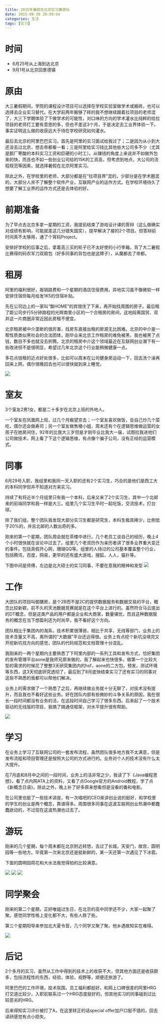 ```yaml
---
title: 2015年暑假在北京实习兼游玩
date: 2015-08-30 20:59:54
categories: 生活
tags: [实习]
---
```


# 时间
* 6月25号从上海到达北京
* 9月1号从北京回景德镇

<!--more-->
# 原由
大三暑假期间，学院的课程设计项目可以选择在学校实验室做学术或搬砖，也可以选择去企业实习替代。在大学前两年搬够了砖的我不想继续跟着拉项目的老师混了，大三下学期体验了下做学术的可能性，对口味的方向的学术灌水比纯粹的给拉项目的老师打工要有意思的多，但也不差这3个月，于是决定去工业界体验一下。事实证明这么做的收获远大于待在学校研究如何灌水。

最后去北京的阿里巴巴实习。首先是阿里的实习面试给我过了；二是因为从小到大还没去过北京，想去帝都看一看；三是阿里给实习钱比其他些大公司多不少（尤其是鹅厂寒酸的本科实习工资和巨硬的小时工）。从赚钱的角度上来说并不如做外包来的快，而且也不如一些创业公司给的15K的工资高，但考虑到地点，大公司的流程规范等因素，就选择暑假在北京阿里实习。

除此之外，在学校里的老师，大部分都是在“拉项目界”混的，少部分是在学术圈混的，大部分人并不了解整个软件产业，互联网产业的运作方式。在学校环境待久了想要了解工业界的运作方式还是去体验的好。

# 前期准备
为了早点去北京多拿一星期的工资，我提前结束了游戏设计课的答辩（这么做确实对成绩有影响，可能就差这几分错失国奖），提早解决了接的2个项目。但答辩前时间真不太够用，通了个宵码Project。

安排好学校的后事之后，拿着高三买的轮子已不太好使的小行李箱，背了大二暑假比赛得的码农军刀双肩包（好多同事的背包也是这牌子），从魔都去了帝都。

# 租房
阿里的福利很好，报销路费和一个星期的酒店住宿费用，异地实习虽不像微软一样安排住宿但每月给发1K5的住宿补贴。

先在公司边上的一家叫“飘HOME”的宾馆住了下来，再开始找周围的房子。最后租了距公司步行5分钟路程的光辉南里小区的一个合租房的房间，这地段离国贸、双井这一片商圈非常近因此房租不便宜。

北京租房被中介垄断的很厉害，找房东直接出租的房源无比困难。北京的中介是一帮性质类似黑社会的合法团体，刚毕业来北京工作租房的难免被黑，我也被黑了点钱，数目不多也就没去折腾。北京的租房中介这个领域最近在互联网创业潮下有一些改进但不是很明显，希望过几年北京这个行业能稍微健康一点。

多花点钱租的近点好处很多，比如可以周末在公司健身房运动一下，回去洗个澡再回来上网，偶尔很晚回去也可以很快就到床上睡觉。

![](http://ww4.sinaimg.cn/bmiddle/989ea82cjw1evkxjiahrej22io1w04of.jpg)

# 室友
3个室友2男1女，都是二十多岁在北京上班的外地人。

一个室友在凤凰网上班，过几个月搬望京去；一个室友喜欢做饭，会自己炒几个菜吃，偶尔还会做寿司；另一个室友做售楼小姐，周末还有个在逻辑思维做运营的女孩子在她房间住，92年的比我大三岁但是才刚毕业比我大一届，试图拉我进他们公司做技术，网上看了下这个逻辑思维，有点像个骗子公司，没有正经的运营模式。

# 同事
6月29号入职，我组里和我同一天入职的还有2个实习生，巧合的是他们是西工大的本科同学但并不知道对方来实习。

持续了有将近半个月组里只有我一个本科，后来又来了2个实习生，其中一个北邮来的前端同学和我一样是大三。组里几个实习生平时一起吃饭，交流技术，打台球。

除了我们组，整个团队我发现大部分实习生都是研究生，本科生极其稀少，比例低于20%的，并且北邮的人数出奇的多。

刚来的第一个星期，团队周会就在茶楼中进行。几个老员工谈自己的经历，晚上4个小时很快就在谈论中过去了。组里几个老资历作为亲历者讲了很多业界重大变迁的事件。包括真假开心网，珊瑚QQ等。组里的人待过的公司基本覆盖整个行业，包括腾讯，百度，网易，更早的还有盛大游戏，搜狐，人人，猫扑等。

下图中间是师傅，左边是北大硕士的实习同事，不要在意我的眼神和发型
![](http://ww3.sinaimg.cn/large/989ea82cjw1evky7ad47uj22io1w07wj.jpg)

# 工作
大团队的项目叫御膳房，是个2B而不是2C的提供数据服务和数据交易的平台，概念比较新颖，前不久的天池数据竞赛就是在这个平台上进行的。虽然符合马云提出的DT概念，但是这类产品的用户都是企业和大商家，数量堪忧，而且这种数据服务的概念在当下想盈利还为时尚早，我不看好这个方向。

团队相比于集团内的淘系，技术积累很薄弱，相比于共享，无线等部门，业务上的技术含量又不高，离所谓的“大数据”平台还远得很。业务上有点挖个新坑没填完又开挖新坑找方向的感觉，团队的代码规范和文档管理十分混乱。

我刚来的一两个星期内主要熟悉了下阿里内部的一系列工具和发布方式，恰好集团的发布管理平台aone是我师兄原来做的，我了解起来也快很多。做第一个比较大型的需求的时候花了整整3天研究集团内的hsf，aone的二方包，预发，测试环境等东西，这3天彻底研究透彻了，最后到了8月底快结束实习了还有实习的同事对这些不熟悉的我都可以帮他们解决。

业务上的需求做了一个熟悉了之后，再继续做业务就十分无聊了，对技术没有提升，而且我也不看好这些业务。好在团队内部有些微妙的斗争关系的原因，我在很长一段时间都没有业务的活，在这段时间自己学习了很多东西。后来起了一个技术驱动的无线版的项目，我搞了搞通信框架，对水平提升很有帮助。

![](http://ww2.sinaimg.cn/bmiddle/989ea82cjw1evkxjgwvtpj21w02iob29.jpg)

# 学习
在业务上学习了互联网公司的一套发布流程，虽然团队很多地方我不太满意，但是发布流程和项目管理还是按照大公司的方式进行的。业务对个人的技术没有什么太大提升。

在7月底和8月中之间的一段时间，业务上的活非常之少，我读了下《Java编程思想》，看了点内网ATA上的资料，又看了点Google官方的Android教程，学了点《新概念日语》。除此之外，晚上补了好多原来想看但是没看的番和电影。

在公司里也挺了一些技术讲座，有一次唱吧的CEO来讲创业说的挺好，和学校里的学生的创业是两个概念，靠谱得多。周围很多同事在这波互联网创业热潮中都蠢蠢欲动的，不过现在这波热潮也过去了。

# 游玩
刚来的几个星期，每个周末都在北京附近转悠，去过了长城，天安门，故宫，圆明园等一些地方。毕竟第一次来北京还是挺新鲜的，某一天还第一次遇见了下冰雹。

下面的圆明园荷花和大水法我觉得拍的比较满意。

![](http://ww1.sinaimg.cn/large/989ea82cjw1evkxjjvvyej22io1w0hdt.jpg)
![](http://ww2.sinaimg.cn/large/989ea82cjw1evkxjkyoapj22io1w07ua.jpg)
![](http://ww4.sinaimg.cn/large/989ea82cjw1evkxjekkgbj22io1w07vg.jpg)

# 同学聚会
刚来的第二个星期，正好唯姐过生日，在北京的高中同学还不少，大家一起聚了聚。感觉同学性格上变化都不大，有些人胖了些。

第三个星期阳导来参加北大夏令营，几个同学又聚了聚。他乡遇故知实在难得。

![](http://ww4.sinaimg.cn/large/989ea82cjw1evkxjltzmwj20rs0kujtz.jpg)

# 后记
2个多月的实习，虽然从工作中得到的技术上的收获不大，但其他方面还是收获颇多，包括流程性的东西，经验，体验，视野等，顺便还旅游了。

阿里巴巴的工作环境，技术氛围，员工福利都挺好。和网上口碑很差的阿里HRG打交道比较少，入职前联系过一个HRG态度挺好的，但其他实习的同事碰到过比较恶劣的HRG。

后来得知实习评价被打了A，在这里转正的话special offer加户口挺不错的，回去读研感觉有点小损失。
